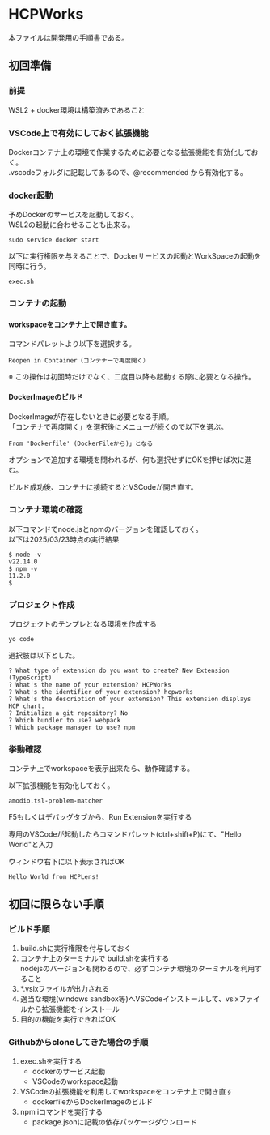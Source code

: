 # HCPWorks

本ファイルは開発用の手順書である。

## 初回準備

### 前提

WSL2 + docker環境は構築済みであること

### VSCode上で有効にしておく拡張機能

Dockerコンテナ上の環境で作業するために必要となる拡張機能を有効化しておく。  
.vscodeフォルダに記載してあるので、@recommended から有効化する。

### docker起動

予めDockerのサービスを起動しておく。  
WSL2の起動に合わせることも出来る。  

    sudo service docker start

以下に実行権限を与えることで、Dockerサービスの起動とWorkSpaceの起動を同時に行う。  

    exec.sh

### コンテナの起動

#### workspaceをコンテナ上で開き直す。

コマンドパレットより以下を選択する。  

    Reopen in Container（コンテナーで再度開く）

※ この操作は初回時だけでなく、二度目以降も起動する際に必要となる操作。  

#### DockerImageのビルド

DockerImageが存在しないときに必要となる手順。  
「コンテナで再度開く」を選択後にメニューが続くので以下を選ぶ。  

    From 'Dockerfile' (DockerFileから)」となる

オプションで追加する環境を問われるが、何も選択せずにOKを押せば次に進む。  

ビルド成功後、コンテナに接続するとVSCodeが開き直す。  

### コンテナ環境の確認

以下コマンドでnode.jsとnpmのバージョンを確認しておく。  
以下は2025/03/23時点の実行結果  

```
$ node -v
v22.14.0
$ npm -v
11.2.0
$
```

### プロジェクト作成

プロジェクトのテンプレとなる環境を作成する

    yo code

選択肢は以下とした。

    ? What type of extension do you want to create? New Extension (TypeScript)
    ? What's the name of your extension? HCPWorks
    ? What's the identifier of your extension? hcpworks
    ? What's the description of your extension? This extension displays HCP chart.
    ? Initialize a git repository? No
    ? Which bundler to use? webpack
    ? Which package manager to use? npm

### 挙動確認

コンテナ上でworkspaceを表示出来たら、動作確認する。

以下拡張機能を有効化しておく。

    amodio.tsl-problem-matcher

F5もしくはデバッグタブから、Run Extensionを実行する

専用のVSCodeが起動したらコマンドパレット(ctrl+shift+P)にて、"Hello World"と入力

ウィンドウ右下に以下表示さればOK

    Hello World from HCPLens!

## 初回に限らない手順

### ビルド手順

1. build.shに実行権限を付与しておく
1. コンテナ上のターミナルで build.shを実行する  
   nodejsのバージョンも関わるので、必ずコンテナ環境のターミナルを利用すること
1. *.vsixファイルが出力される
1. 適当な環境(windows sandbox等)へVSCodeインストールして、vsixファイルから拡張機能をインストール
1. 目的の機能を実行できればOK

### Githubからcloneしてきた場合の手順

1. exec.shを実行する  
    - dockerのサービス起動
    - VSCodeのworkspace起動
1. VSCodeの拡張機能を利用してworkspaceをコンテナ上で開き直す  
    - dockerfileからDockerImageのビルド
1. npm iコマンドを実行する
    - package.jsonに記載の依存パッケージダウンロード
